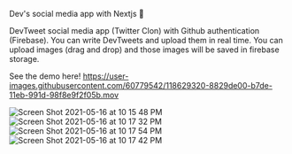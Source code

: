 Dev's social media app with Nextjs 🌹

DevTweet social media app (Twitter Clon) with Github authentication (Firebase). You can write DevTweets and upload them in real time. You can upload images (drag and drop) and those images will be saved in firebase storage.

See the demo here!
https://user-images.githubusercontent.com/60779542/118629320-8829de00-b7de-11eb-991d-98f8e9f2f05b.mov


![Screen Shot 2021-05-16 at 10 15 48 PM](https://user-images.githubusercontent.com/60779542/118407969-5d337300-b694-11eb-86cd-639ddc0207d3.png)
![Screen Shot 2021-05-16 at 10 17 32 PM](https://user-images.githubusercontent.com/60779542/118408001-9a980080-b694-11eb-810d-10830ec29689.png)
![Screen Shot 2021-05-16 at 10 17 54 PM](https://user-images.githubusercontent.com/60779542/118408003-9cfa5a80-b694-11eb-8a8b-53ec200e0e15.png)
![Screen Shot 2021-05-16 at 10 17 42 PM](https://user-images.githubusercontent.com/60779542/118408005-9d92f100-b694-11eb-95b3-b8f65cfdba6a.png)
